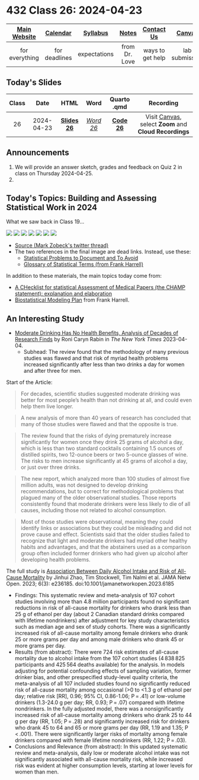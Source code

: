# 432 Class 26: 2024-04-23

[Main Website](https://thomaselove.github.io/432-2024/) | [Calendar](https://thomaselove.github.io/432-2024/calendar.html) | [Syllabus](https://thomaselove.github.io/432-syllabus-2024/) | [Notes](https://thomaselove.github.io/432-notes/) | [Contact Us](https://thomaselove.github.io/432-2024/contact.html) | [Canvas](https://canvas.case.edu) | [Data and Code](https://github.com/THOMASELOVE/432-data) | [Sources](https://github.com/THOMASELOVE/432-classes-2024/tree/main/sources)
:-----------: | :--------------: | :----------: | :---------: | :-------------: | :-----------: | :------------: |:------:
for everything | for deadlines | expectations | from Dr. Love | ways to get help | lab submission | for downloads | to read

## Today's Slides

Class | Date | HTML | Word | Quarto .qmd | Recording
:---: | :--------: | :------: | :------: | :------: | :-------------:
26 | 2024-04-23 | **[Slides 26](https://thomaselove.github.io/432-slides-2024/slides26.html)** | *[Word 26](https://thomaselove.github.io/432-slides-2024/slides26w.docx)* | **[Code 26](https://github.com/THOMASELOVE/432-slides-2024/blob/main/slides26.qmd)** | Visit [Canvas](https://canvas.case.edu/), select **Zoom** and **Cloud Recordings**

## Announcements

1. We will provide an answer sketch, grades and feedback on Quiz 2 in class on Thursday 2024-04-25.
2. 

## Today's Topics: Building and Assessing Statistical Work in 2024

What we saw back in Class 19...

![](figures/zobeck0.png)
![](figures/zobeck1.png)
![](figures/zobeck2.png)
![](figures/zobeck3.png)
![](figures/zobeck4.png)
![](figures/zobeck5.png)
![](figures/zobeck6.png)

- [Source (Mark Zobeck's twitter thread)](https://twitter.com/MarkZobeck/status/1506615109170442244)
- The two references in the final image are dead links. Instead, use these:
    - [Statistical Problems to Document and To Avoid](https://discourse.datamethods.org/t/author-checklist/3407)
    - [Glossary of Statistical Terms (from Frank Harrell)](https://hbiostat.org/glossary/)

In addition to these materials, the main topics today come from:

- [A CHecklist for statistical Assessment of Medical Papers (the CHAMP statement): explanation and elaboration](https://bjsm.bmj.com/content/55/18/1009.2)
- [Biostatistical Modeling Plan](https://www.fharrell.com/post/modplan) from Frank Harrell.

## An Interesting Study

- [Moderate Drinking Has No Health Benefits, Analysis of Decades of Research Finds](https://www.nytimes.com/2023/04/04/health/alcohol-health-effects.html) by Roni Caryn Rabin in *The New York Times* 2023-04-04.
    - Subhead: The review found that the methodology of many previous studies was flawed and that risk of myriad health problems increased significantly after less than two drinks a day for women and after three for men.

Start of the Article: 

> For decades, scientific studies suggested moderate drinking was better for most people’s health than not drinking at all, and could even help them live longer.

> A new analysis of more than 40 years of research has concluded that many of those studies were flawed and that the opposite is true.

> The review found that the risks of dying prematurely increase significantly for women once they drink 25 grams of alcohol a day, which is less than two standard cocktails containing 1.5 ounces of distilled spirits, two 12-ounce beers or two 5-ounce glasses of wine. The risks to men increase significantly at 45 grams of alcohol a day, or just over three drinks.

> The new report, which analyzed more than 100 studies of almost five million adults, was not designed to develop drinking recommendations, but to correct for methodological problems that plagued many of the older observational studies. Those reports consistently found that moderate drinkers were less likely to die of all causes, including those not related to alcohol consumption.

> Most of those studies were observational, meaning they could identify links or associations but they could be misleading and did not prove cause and effect. Scientists said that the older studies failed to recognize that light and moderate drinkers had myriad other healthy habits and advantages, and that the abstainers used as a comparison group often included former drinkers who had given up alcohol after developing health problems.

The full study is [Association Between Daily Alcohol Intake and Risk of All-Cause Mortality](https://jamanetwork.com/journals/jamanetworkopen/fullarticle/2802963) by Jinhui Zhao, Tim Stockwell, Tim Nalmi et al. JAMA Netw Open. 2023; 6(3): e236185. doi:10.1001/jamanetworkopen.2023.6185

- Findings: This systematic review and meta-analysis of 107 cohort studies involving more than 4.8 million participants found no significant reductions in risk of all-cause mortality for drinkers who drank less than 25 g of ethanol per day (about 2 Canadian standard drinks compared with lifetime nondrinkers) after adjustment for key study characteristics such as median age and sex of study cohorts. There was a significantly increased risk of all-cause mortality among female drinkers who drank 25 or more grams per day and among male drinkers who drank 45 or more grams per day.
- Results (from abstract): There were 724 risk estimates of all-cause mortality due to alcohol intake from the 107 cohort studies (4 838 825 participants and 425 564 deaths available) for the analysis. In models adjusting for potential confounding effects of sampling variation, former drinker bias, and other prespecified study-level quality criteria, the meta-analysis of all 107 included studies found no significantly reduced risk of all-cause mortality among occasional (>0 to <1.3 g of ethanol per day; relative risk [RR], 0.96; 95% CI, 0.86-1.06; P = .41) or low-volume drinkers (1.3-24.0 g per day; RR, 0.93; P = .07) compared with lifetime nondrinkers. In the fully adjusted model, there was a nonsignificantly increased risk of all-cause mortality among drinkers who drank 25 to 44 g per day (RR, 1.05; P = .28) and significantly increased risk for drinkers who drank 45 to 64 and 65 or more grams per day (RR, 1.19 and 1.35; P < .001). There were significantly larger risks of mortality among female drinkers compared with female lifetime nondrinkers (RR, 1.22; P = .03).
- Conclusions and Relevance (from abstract): In this updated systematic review and meta-analysis, daily low or moderate alcohol intake was not significantly associated with all-cause mortality risk, while increased risk was evident at higher consumption levels, starting at lower levels for women than men.
